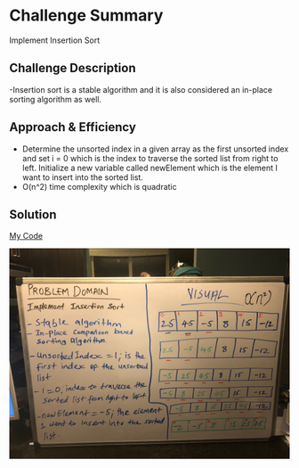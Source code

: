 # Challenge Summary
Implement Insertion Sort
## Challenge Description
-Insertion sort is a stable algorithm and it is also considered an in-place sorting algorithm as well.

## Approach & Efficiency
- Determine the unsorted index in a given array as the first unsorted index and set i = 0 which is the index to traverse the sorted list from right to left. Initialize a new variable called newElement which is the element I want to insert into the sorted list.
- O(n^2) time complexity which is quadratic
## Solution

[My Code](https://github.com/jjblues86/data-structures-and-algorithms-/blob/master/datastructures/src/main/java/InsertionSort.java)

![](../assets/InsertionSort.jpg)